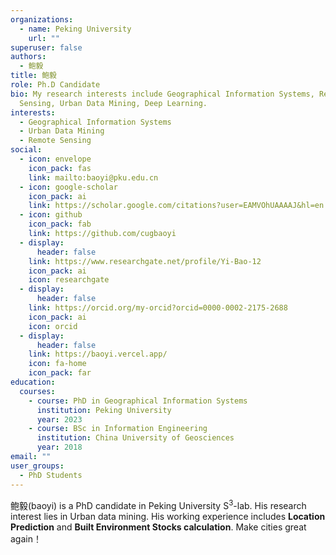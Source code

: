 ```yaml
---
organizations:
  - name: Peking University
    url: ""
superuser: false
authors:
  - 鲍毅
title: 鲍毅
role: Ph.D Candidate
bio: My research interests include Geographical Information Systems, Remote
  Sensing, Urban Data Mining, Deep Learning.
interests:
  - Geographical Information Systems
  - Urban Data Mining
  - Remote Sensing
social:
  - icon: envelope
    icon_pack: fas
    link: mailto:baoyi@pku.edu.cn
  - icon: google-scholar
    icon_pack: ai
    link: https://scholar.google.com/citations?user=EAMVOhUAAAAJ&hl=en
  - icon: github
    icon_pack: fab
    link: https://github.com/cugbaoyi
  - display:
      header: false
    link: https://www.researchgate.net/profile/Yi-Bao-12
    icon_pack: ai
    icon: researchgate
  - display:
      header: false
    link: https://orcid.org/my-orcid?orcid=0000-0002-2175-2688
    icon_pack: ai
    icon: orcid
  - display:
      header: false
    link: https://baoyi.vercel.app/
    icon: fa-home
    icon_pack: far
education:
  courses:
    - course: PhD in Geographical Information Systems
      institution: Peking University
      year: 2023
    - course: BSc in Information Engineering
      institution: China University of Geosciences
      year: 2018
email: ""
user_groups:
  - PhD Students
---
```

鲍毅(baoyi) is a PhD candidate in Peking University S<sup>3</sup>-lab. His research interest lies in Urban data mining. His working experience includes **Location Prediction** and **Built Environment Stocks calculation**. Make cities great again！